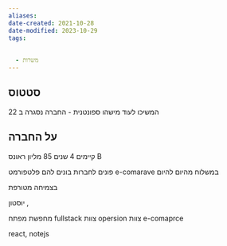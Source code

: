 ```yaml
---
aliases: 
date-created: 2021-10-28
date-modified: 2023-10-29
tags:
  
  
  - משרות
---
```


## סטטוס

המשיכו לעוד מישהו ספונטנית - החברה נסגרה ב 22

## על החברה

קיימים  4 שנים
85 מליון ראונס B

פונים לחברות
בונים להם פלטפורמט e-comarave במשלוח מהיום להיום

בצמיחה מטורפת

יוסטון ,

מחפשת מפתח fullstack
צוות opersion
צוות e-comaprce

react, notejs
